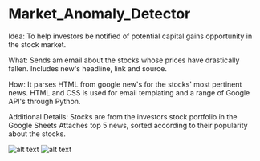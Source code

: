 # Market_Anomaly_Detector

Idea: To help investors be notified of potential capital gains opportunity in the stock market. 

What: Sends am email about the stocks whose prices have drastically fallen. Includes new's headline, link and source.

How: It parses HTML from google new's for the stocks' most pertinent news.
     HTML and CSS is used for email templating and a range of Google API's through Python. 


Additional Details:
Stocks are from the investors stock portfolio in the Google Sheets
Attaches top 5 news, sorted according to their popularity about the stocks. 

![alt text](https://github.com/yousufafroze/Market_Anomaly_Detector/blob/master/Email.png)
![alt text](https://github.com/yousufafroze/Market_Anomaly_Detector/blob/master/Template.png)
